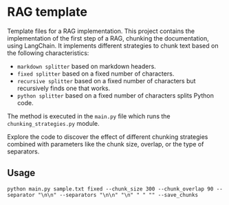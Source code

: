 # RAG template
Template files for a RAG implementation. This project contains the implementation of the first step of a RAG, chunking the documentation, using LangChain. It implements different strategies to chunk text based on the following characteristics:

- `markdown splitter` based on markdown headers.
- `fixed splitter` based on a fixed number of characters.
- `recursive splitter` based on a fixed number of characters but recursively finds one that works.
- `python splitter` based on a fixed number of characters splits Python code.

The method is executed in the `main.py` file which runs the `chunking_strategies.py` module.

Explore the code to discover the effect of different chunking strategies combined with parameters like the chunk size, overlap, or the type of separators.

## Usage

```
python main.py sample.txt fixed --chunk_size 300 --chunk_overlap 90 --separator "\n\n" --separators "\n\n" "\n" " " "" --save_chunks
```
